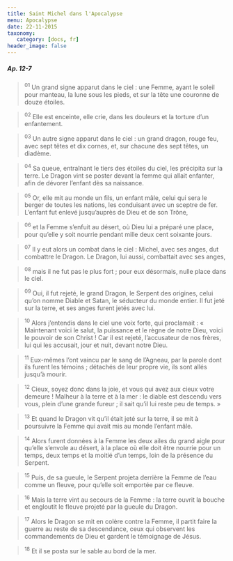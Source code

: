 ```yaml
---
title: Saint Michel dans l'Apocalypse
menu: Apocalypse
date: 22-11-2015
taxonomy:
   category: [docs, fr]
header_image: false
---
```


##### Ap. 12-7

> <sup>01</sup> Un grand signe apparut dans le ciel : une Femme, ayant le soleil pour manteau, la lune sous les pieds, et sur la tête une couronne de douze étoiles.

> <sup>02</sup> Elle est enceinte, elle crie, dans les douleurs et la torture d’un enfantement.

> <sup>03</sup> Un autre signe apparut dans le ciel : un grand dragon, rouge feu, avec sept têtes et dix cornes, et, sur chacune des sept têtes, un diadème.

> <sup>04</sup> Sa queue, entraînant le tiers des étoiles du ciel, les précipita sur la terre. Le Dragon vint se poster devant la femme qui allait enfanter, afin de dévorer l’enfant dès sa naissance.

> <sup>05</sup> Or, elle mit au monde un fils, un enfant mâle, celui qui sera le berger de toutes les nations, les conduisant avec un sceptre de fer. L’enfant fut enlevé jusqu’auprès de Dieu et de son Trône,

> <sup>06</sup> et la Femme s’enfuit au désert, où Dieu lui a préparé une place, pour qu’elle y soit nourrie pendant mille deux cent soixante jours.

> <sup>07</sup> Il y eut alors un combat dans le ciel : Michel, avec ses anges, dut combattre le Dragon. Le Dragon, lui aussi, combattait avec ses anges,

> <sup>08</sup> mais il ne fut pas le plus fort ; pour eux désormais, nulle place dans le ciel.

> <sup>09</sup> Oui, il fut rejeté, le grand Dragon, le Serpent des origines, celui qu’on nomme Diable et Satan, le séducteur du monde entier. Il fut jeté sur la terre, et ses anges furent jetés avec lui.

> <sup>10</sup> Alors j’entendis dans le ciel une voix forte, qui proclamait : « Maintenant voici le salut, la puissance et le règne de notre Dieu, voici le pouvoir de son Christ ! Car il est rejeté, l’accusateur de nos frères, lui qui les accusait, jour et nuit, devant notre Dieu.

> <sup>11</sup> Eux-mêmes l’ont vaincu par le sang de l’Agneau, par la parole dont ils furent les témoins ; détachés de leur propre vie, ils sont allés jusqu’à mourir.

> <sup>12</sup> Cieux, soyez donc dans la joie, et vous qui avez aux cieux votre demeure ! Malheur à la terre et à la mer : le diable est descendu vers vous, plein d’une grande fureur ; il sait qu’il lui reste peu de temps. »

> <sup>13</sup> Et quand le Dragon vit qu’il était jeté sur la terre, il se mit à poursuivre la Femme qui avait mis au monde l’enfant mâle.

> <sup>14</sup> Alors furent données à la Femme les deux ailes du grand aigle pour qu’elle s’envole au désert, à la place où elle doit être nourrie pour un temps, deux temps et la moitié d’un temps, loin de la présence du Serpent.

> <sup>15</sup> Puis, de sa gueule, le Serpent projeta derrière la Femme de l’eau comme un fleuve, pour qu’elle soit emportée par ce fleuve.

> <sup>16</sup> Mais la terre vint au secours de la Femme : la terre ouvrit la bouche et engloutit le fleuve projeté par la gueule du Dragon.

> <sup>17</sup> Alors le Dragon se mit en colère contre la Femme, il partit faire la guerre au reste de sa descendance, ceux qui observent les commandements de Dieu et gardent le témoignage de Jésus.

> <sup>18</sup> Et il se posta sur le sable au bord de la mer. 